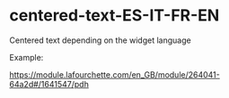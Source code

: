 # centered-text-ES-IT-FR-EN

Centered text depending on the widget language

Example:

https://module.lafourchette.com/en_GB/module/264041-64a2d#/1641547/pdh
